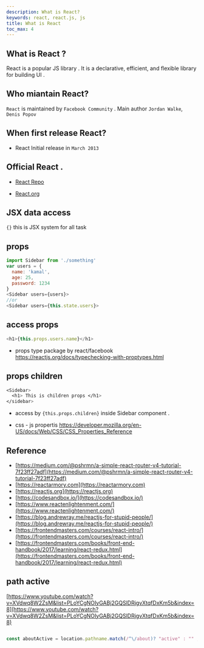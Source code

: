 ```yaml
---
description: What is React?
keywords: react, react.js, js
title: What is React
toc_max: 4
---
```



## What is React ?

React is a popular JS library . It is a declarative, efficient, and flexible library for building UI .

## Who miantain React?

`React` is maintained by `Facebook Community` . Main author `Jordan Walke`, `Denis Popov`

## When first release React?

* React Initial release in `March 2013`

## Official React .

* [React Repo](https://github.com/facebook/react)

* [React.org](https://reactjs.org/)

## JSX data access
`{}` this is JSX system for all task

## props

```js
import Sidebar from './something'
var users = {
  name: 'kamal',
  age: 25,
  password: 1234
}
<Sidebar users={users}>
//or
<Sidebar users={this.state.users}>
```

## access props

```js
<h1>{this.props.users.name}</h1>
```

* props type package by react/facebook
   https://reactjs.org/docs/typechecking-with-proptypes.html


## props children
```css
<Sidebar>
  <h1> This is children props </h1>
</sidebar>
```

* access by `{this.props.children}` inside Sidebar component .

* css - js propertis https://developer.mozilla.org/en-US/docs/Web/CSS/CSS_Properties_Reference

## Reference  
* [https://medium.com/@pshrmn/a-simple-react-router-v4-tutorial-7f23ff27adf](https://medium.com/@pshrmn/a-simple-react-router-v4-tutorial-7f23ff27adf)
* [https://reactarmory.com](https://reactarmory.com)
* [https://reactjs.org](https://reactjs.org)
* [https://codesandbox.io/](https://codesandbox.io/)
* [https://www.reactenlightenment.com/](https://www.reactenlightenment.com/)
* [https://blog.andrewray.me/reactjs-for-stupid-people/](https://blog.andrewray.me/reactjs-for-stupid-people/)
* [https://frontendmasters.com/courses/react-intro/](https://frontendmasters.com/courses/react-intro/)
* [https://frontendmasters.com/books/front-end-handbook/2017/learning/react-redux.html](https://frontendmasters.com/books/front-end-handbook/2017/learning/react-redux.html)

## path active  

[https://www.youtube.com/watch?v=XVdwq8W2ZsM&list=PLoYCgNOIyGABj2GQSlDRjgvXtqfDxKm5b&index=8](https://www.youtube.com/watch?v=XVdwq8W2ZsM&list=PLoYCgNOIyGABj2GQSlDRjgvXtqfDxKm5b&index=8)

```js

const aboutActive = location.pathname.match(/^\/about)? "active" : "" ;

```
